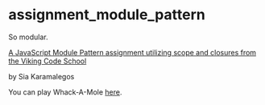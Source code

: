 # assignment_module_pattern
So modular.

[A JavaScript Module Pattern assignment utilizing scope and closures from the Viking Code School](http://www.vikingcodeschool.com)

by Sia Karamalegos

You can play Whack-A-Mole [here](http://siakaramalegos.github.io/assignment_module_pattern/).
